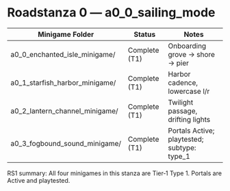 # Roadstanza 0 — a0_0_sailing_mode

| Minigame Folder                 | Status        | Notes                             |
|---------------------------------|---------------|-----------------------------------|
| a0_0_enchanted_isle_minigame/   | Complete (T1) | Onboarding grove → shore → pier   |
| a0_1_starfish_harbor_minigame/  | Complete (T1) | Harbor cadence, lowercase l/r     |
| a0_2_lantern_channel_minigame/   | Complete (T1) | Twilight passage, drifting lights |
| a0_3_fogbound_sound_minigame/    | Complete (T1) | Portals Active; playtested; subtype: type_1 |


RS1 summary: All four minigames in this stanza are Tier‑1 Type 1. Portals are Active and playtested.

